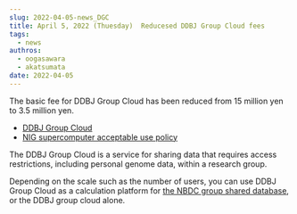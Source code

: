 ```yaml
---
slug: 2022-04-05-news_DGC
title: April 5, 2022 (Thuesday)  Reducesed DDBJ Group Cloud fees
tags:
  - news
authros:
  - oogasawara
  - akatsumata
date: 2022-04-05
---
```


The basic fee for DDBJ Group Cloud has been reduced from 15 million yen to 3.5 million yen.

- [DDBJ Group Cloud](/personal_genome_division/group_cloud)
- [NIG supercomputer acceptable use policy](/application/use_policy)

The DDBJ Group Cloud is a service for sharing data that requires access restrictions, including personal genome data, within a research group.

Depending on the scale such as the number of users, you can use DDBJ Group Cloud as a calculation platform for <a href="https://gr-sharingdbs.biosciencedbc.jp/">the NBDC group shared database</a>, or the DDBJ group cloud alone.